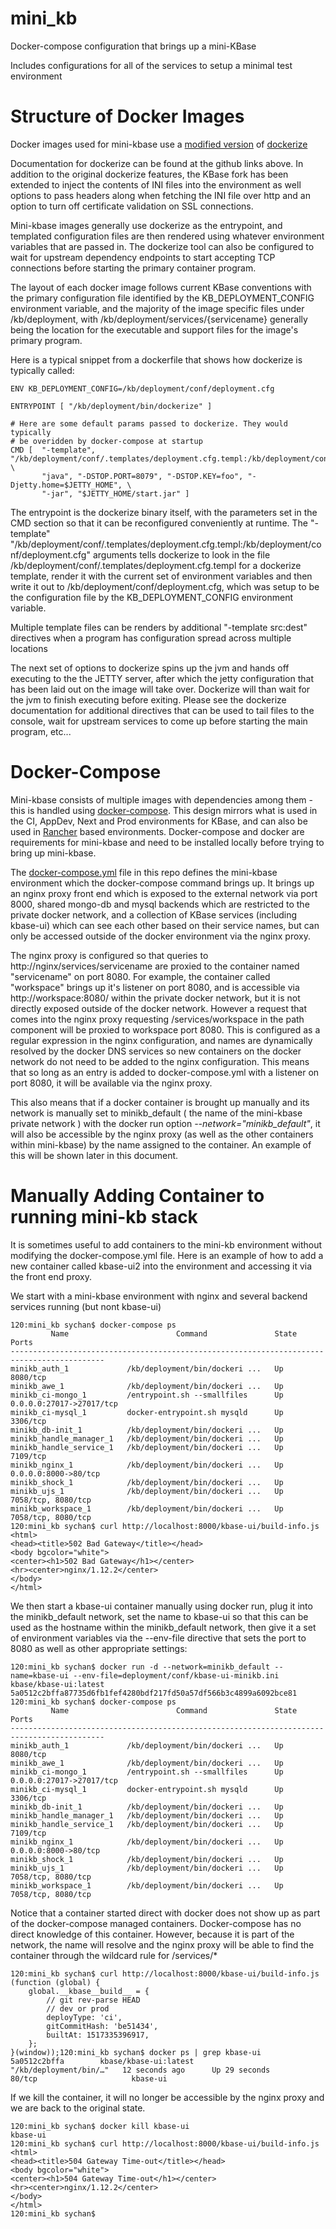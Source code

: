 # mini_kb
Docker-compose configuration that brings up a mini-KBase

Includes configurations for all of the services to setup a minimal test environment

Structure of Docker Images
==========================

Docker images used for mini-kbase use a [modified version](https://github.com/kbase/dockerize) of [dockerize](https://github.com/jwilder/dockerize)

Documentation for dockerize can be found at the github links above. In addition to the original
dockerize features, the KBase fork has been extended to inject the contents of INI files into the
environment as well options to pass headers along when fetching the INI file over http and an
option to turn off certificate validation on SSL connections.

Mini-kbase images generally use dockerize as the entrypoint, and templated configuration files are
then rendered using whatever environment variables that are passed in. The dockerize tool can also
be configured to wait for upstream dependency endpoints to start accepting TCP connections before
starting the primary container program.

The layout of each docker image follows current KBase conventions with the primary configuration
file identified by the KB_DEPLOYMENT_CONFIG environment variable, and the majority of the image
specific files under /kb/deployment, with /kb/deployment/services/{servicename} generally being
the location for the executable and support files for the image's primary program.

Here is a typical snippet from a dockerfile that shows how dockerize is typically called:

~~~
ENV KB_DEPLOYMENT_CONFIG=/kb/deployment/conf/deployment.cfg

ENTRYPOINT [ "/kb/deployment/bin/dockerize" ]

# Here are some default params passed to dockerize. They would typically
# be overidden by docker-compose at startup
CMD [  "-template", "/kb/deployment/conf/.templates/deployment.cfg.templ:/kb/deployment/conf/deployment.cfg", \
       "java", "-DSTOP.PORT=8079", "-DSTOP.KEY=foo", "-Djetty.home=$JETTY_HOME", \
       "-jar", "$JETTY_HOME/start.jar" ]
~~~

The entrypoint is the dockerize binary itself, with the parameters set in the CMD section so that it can be
reconfigured conveniently at runtime. The "-template" "/kb/deployment/conf/.templates/deployment.cfg.templ:/kb/deployment/conf/deployment.cfg" arguments tells dockerize to
look in the file /kb/deployment/conf/.templates/deployment.cfg.templ for a dockerize template, render it with the
current set of environment variables and then write it out to /kb/deployment/conf/deployment.cfg, which was setup
to be the configuration file by the KB_DEPLOYMENT_CONFIG environment variable.

Multiple template files can be renders by additional "-template src:dest" directives when a program has configuration
spread across multiple locations

The next set of options to dockerize spins up the jvm and hands off executing to the the JETTY server, after
which the jetty configuration that has been laid out on the image will take over. Dockerize will than wait for
the jvm to finish executing before exiting. Please see the dockerize documentation for additional directives
that can be used to tail files to the console, wait for upstream services to come up before starting the main
program, etc...

Docker-Compose
==============

Mini-kbase consists of multiple images with dependencies among them - this is handled using [docker-compose](https://docs.docker.com/compose/).
This design mirrors what is used in the CI, AppDev, Next and Prod environments for KBase, and can also be
used in [Rancher](https://rancher.com/rancher/) based environments. Docker-compose and docker are requirements
for mini-kbase and need to be installed locally before trying to bring up mini-kbase.

The [docker-compose.yml](https://docs.docker.com/compose/compose-file/) file in this repo defines the mini-kbase
environment which the docker-compose command brings up. It brings up an nginx proxy front end which is exposed
to the external network via port 8000, shared mongo-db and mysql backends which are restricted to the private
docker network, and a collection of KBase services (including kbase-ui) which can see each other based on their
service names, but can only be accessed outside of the docker environment via the nginx proxy.

The nginx proxy is configured so that queries to http://nginx/services/servicename are proxied to the
container named "servicename" on port 8080. For example, the container called "workspace" brings up
it's listener on port 8080, and is accessible via http://workspace:8080/ within the private docker network,
but it is not directly exposed outside of the docker network. However a request that comes into the nginx
proxy requesting /services/workspace in the path component will be proxied to workspace port 8080. This is
configured as a regular expression in the nginx configuration, and names are dynamically resolved by the
docker DNS services so new containers on the docker network do not need to be added to the nginx configuration.
This means that so long as an entry is added to docker-compose.yml with a listener on port 8080, it will be
available via the nginx proxy.

This also means that if a docker container is brought up manually and its
network is manually set to minikb_default ( the name of the mini-kbase private network ) with the docker run
option *--network="minikb_default"*, it will also be accessible by the nginx proxy (as well as the other
containers within mini-kbase) by the name assigned to the container. An example of this will be shown later in
this document.

Manually Adding Container to running mini-kb stack
==================================================

It is sometimes useful to add containers to the mini-kb environment without modifying the docker-compose.yml
file. Here is an example of how to add a new container called kbase-ui2 into the environment and accessing
it via the front end proxy.

We start with a mini-kbase environment with nginx and several backend services running (but nont kbase-ui)
~~~
120:mini_kb sychan$ docker-compose ps
         Name                        Command               State            Ports          
-------------------------------------------------------------------------------------------
minikb_auth_1             /kb/deployment/bin/dockeri ...   Up      8080/tcp                
minikb_awe_1              /kb/deployment/bin/dockeri ...   Up                              
minikb_ci-mongo_1         /entrypoint.sh --smallfiles      Up      0.0.0.0:27017->27017/tcp
minikb_ci-mysql_1         docker-entrypoint.sh mysqld      Up      3306/tcp                
minikb_db-init_1          /kb/deployment/bin/dockeri ...   Up                              
minikb_handle_manager_1   /kb/deployment/bin/dockeri ...   Up                              
minikb_handle_service_1   /kb/deployment/bin/dockeri ...   Up      7109/tcp                
minikb_nginx_1            /kb/deployment/bin/dockeri ...   Up      0.0.0.0:8000->80/tcp    
minikb_shock_1            /kb/deployment/bin/dockeri ...   Up                              
minikb_ujs_1              /kb/deployment/bin/dockeri ...   Up      7058/tcp, 8080/tcp      
minikb_workspace_1        /kb/deployment/bin/dockeri ...   Up      7058/tcp, 8080/tcp      
120:mini_kb sychan$ curl http://localhost:8000/kbase-ui/build-info.js
<html>
<head><title>502 Bad Gateway</title></head>
<body bgcolor="white">
<center><h1>502 Bad Gateway</h1></center>
<hr><center>nginx/1.12.2</center>
</body>
</html>
~~~

We then start a kbase-ui container manually using docker run, plug it into the minikb_default network, set
the name to kbase-ui so that this can be used as the hostname within the minikb_default network, then give
it a set of environment variables via the --env-file directive that sets the port to 8080 as well as other
appropriate settings:

~~~
120:mini_kb sychan$ docker run -d --network=minikb_default --name=kbase-ui --env-file=deployment/conf/kbase-ui-minikb.ini kbase/kbase-ui:latest
5a0512c2bffa87735d6fb1fef4280bdf217fd50a57df566b3c4899a6092bce81
120:mini_kb sychan$ docker-compose ps
         Name                        Command               State            Ports          
-------------------------------------------------------------------------------------------
minikb_auth_1             /kb/deployment/bin/dockeri ...   Up      8080/tcp                
minikb_awe_1              /kb/deployment/bin/dockeri ...   Up                              
minikb_ci-mongo_1         /entrypoint.sh --smallfiles      Up      0.0.0.0:27017->27017/tcp
minikb_ci-mysql_1         docker-entrypoint.sh mysqld      Up      3306/tcp                
minikb_db-init_1          /kb/deployment/bin/dockeri ...   Up                              
minikb_handle_manager_1   /kb/deployment/bin/dockeri ...   Up                              
minikb_handle_service_1   /kb/deployment/bin/dockeri ...   Up      7109/tcp                
minikb_nginx_1            /kb/deployment/bin/dockeri ...   Up      0.0.0.0:8000->80/tcp    
minikb_shock_1            /kb/deployment/bin/dockeri ...   Up                              
minikb_ujs_1              /kb/deployment/bin/dockeri ...   Up      7058/tcp, 8080/tcp      
minikb_workspace_1        /kb/deployment/bin/dockeri ...   Up      7058/tcp, 8080/tcp      
~~~

Notice that a container started direct with docker does not show up as part of the docker-compose
managed containers. Docker-compose has no direct knowledge of this container. However, because it
is part of the network, the name will resolve and the nginx proxy will be able to find the container
through the wildcard rule for /services/*

~~~
120:mini_kb sychan$ curl http://localhost:8000/kbase-ui/build-info.js
(function (global) {
    global.__kbase__build__ = {
        // git rev-parse HEAD
        // dev or prod
        deployType: 'ci',
        gitCommitHash: 'be51434',
        builtAt: 1517335396917,
    };
}(window));120:mini_kb sychan$ docker ps | grep kbase-ui
5a0512c2bffa        kbase/kbase-ui:latest          "/kb/deployment/bin/…"   12 seconds ago      Up 29 seconds       80/tcp                     kbase-ui
~~~

If we kill the container, it will no longer be accessible by the nginx proxy and we are back to the
original state.

~~~
120:mini_kb sychan$ docker kill kbase-ui
kbase-ui
120:mini_kb sychan$ curl http://localhost:8000/kbase-ui/build-info.js
<html>
<head><title>504 Gateway Time-out</title></head>
<body bgcolor="white">
<center><h1>504 Gateway Time-out</h1></center>
<hr><center>nginx/1.12.2</center>
</body>
</html>
120:mini_kb sychan$ 
~~~


